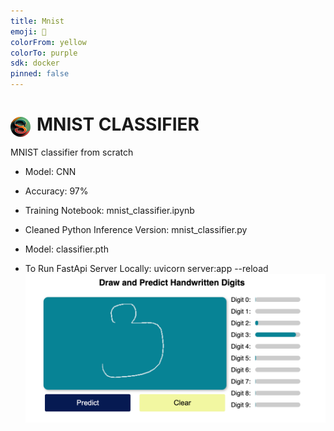 ```yaml
---
title: Mnist
emoji: 🐢
colorFrom: yellow
colorTo: purple
sdk: docker
pinned: false
---
```


# <img src="/static/favicon.png" alt="Logo" style="float: left; margin-right: 10px; border-radius:100%;margin-top:5px" />  MNIST CLASSIFIER
MNIST classifier from scratch
* Model: CNN
* Accuracy: 97%

* Training Notebook: mnist_classifier.ipynb
* Cleaned Python Inference Version: mnist_classifier.py

* Model: classifier.pth

* To Run FastApi Server Locally: uvicorn server:app --reload
![site_screenshot](/static/site_screenshot.png)